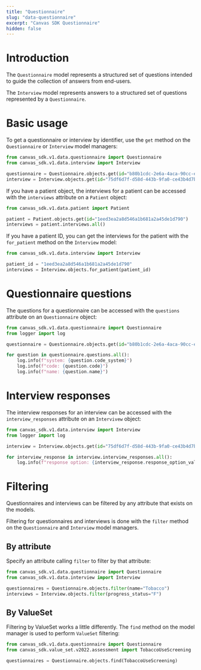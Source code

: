 ```yaml
---
title: "Questionnaire"
slug: "data-questionnaire"
excerpt: "Canvas SDK Questionnaire"
hidden: false
---
```


# Introduction

The `Questionnaire` model represents a structured set of questions intended to guide the collection of answers from end-users.

The `Interview` model represents answers to a structured set of questions represented by a `Questionnaire`.

# Basic usage

To get a questionnaire or interview by identifier, use the `get` method on the `Questionnaire` or `Interview` model managers:

```python
from canvas_sdk.v1.data.questionnaire import Questionnaire
from canvas_sdk.v1.data.interview import Interview

questionnaire = Questionnaire.objects.get(id="b80b1cdc-2e6a-4aca-90cc-ebc02e683f35")
interview = Interview.objects.get(id="75df6d7f-d58d-443b-9fa0-ce43b4d7b2a0")
```

If you have a patient object, the interviews for a patient can be accessed with the `interviews` attribute on a `Patient` object:

```python
from canvas_sdk.v1.data.patient import Patient

patient = Patient.objects.get(id="1eed3ea2a8d546a1b681a2a45de1d790")
interviews = patient.interviews.all()
```

If you have a patient ID, you can get the interviews for the patient with the `for_patient` method on the `Interview` model:

```python
from canvas_sdk.v1.data.interview import Interview

patient_id = "1eed3ea2a8d546a1b681a2a45de1d790"
interviews = Interview.objects.for_patient(patient_id)
```

# Questionnaire questions

The questions for a questionnaire can be accessed with the `questions` attribute on an `Questionnaire` object:

```python
from canvas_sdk.v1.data.questionnaire import Questionnaire
from logger import log

questionnaire = Questionnaire.objects.get(id="b80b1cdc-2e6a-4aca-90cc-ebc02e683f35")

for question in questionnaire.questions.all():
    log.info(f"system: {question.code_system}")
    log.info(f"code: {question.code}")
    log.info(f"name: {question.name}")
```

# Interview responses

The interview responses for an interview can be accessed with the `interview_responses` attribute on an `Intervivew` object:

```python
from canvas_sdk.v1.data.interview import Interview
from logger import log

interview = Interview.objects.get(id="75df6d7f-d58d-443b-9fa0-ce43b4d7b2a0")

for interview_response in interview.interview_responses.all():
    log.info(f"response option: {interview_response.response_option_value}")
```

# Filtering

Questionnaires and interviews can be filtered by any attribute that exists on the models.

Filtering for questionnaires and interviews is done with the `filter` method on the `Questionnaire` and `Interview` model managers.

## By attribute

Specify an attribute calling `filter` to filter by that attribute:

```python
from canvas_sdk.v1.data.questionnaire import Questionnaire
from canvas_sdk.v1.data.interview import Interview

questionnaires = Questionnaire.objects.filter(name="Tobacco")
interviews = Interview.objects.filter(progress_status="F")
```

## By ValueSet

Filtering by ValueSet works a little differently. The `find` method on the model manager is used to perform `ValueSet` filtering:

```python
from canvas_sdk.v1.data.questionnaire import Questionnaire
from canvas_sdk.value_set.v2022.assessment import TobaccoUseScreening

questionnaires = Questionnaire.objects.find(TobaccoUseScreening)
```
